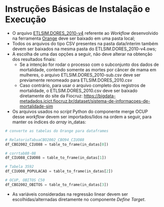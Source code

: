 # Instruções Básicas de Instalação e Execução

* O arquivo [ETLSIM.DORES_2010-v4](https://github.com/fernandomailbr/estudo-cancer-socio/blob/7e05268d3f0e1efb64fbb1e09aa53fd8d688b899/src/ETLSIM.DORES_2010-v4.ows) referente ao *Workflow* desenvolvido na ferramenta [Orange](https://orangedatamining.com/) deve ser baixado em uma pasta local;
* Todos os arquivos do tipo CSV presentes na pasta data/interim também devem ser baixados na mesma pasta do ETLSIM.DORES_2010-v4.ows;
* A escolha de uma das opções a seguir, não deve alterar na obtenção dos resultados finais:
  * Se a intenção for rodar o processo com o subconjunto dos dados de mortalidade, contendo somente as mortes por câncer de mama em mulheres, o arquivo ETLSIM.DORES_2010-sub.csv deve ser previamente renomeado para ETLSIM.DORES_2010.csv
  * Caso contrário, para usar o arquivo completo dos registros de mortalidade, o ETLSIM.DORES_2010.csv deve ser baixado diretamente do site da Fiocruz: https://bigdata-metadados.icict.fiocruz.br/dataset/sistema-de-informacoes-de-mortalidade-sim
* Os arquivos usados no *script* Python do componente merge OCUP desse *workflow* devem ser importados/lidos na ordem a seguir, para manter os índices do *array* in_datas:

~~~python
# converte as tabelas do Orange para dataframes

# RelatorioTabuaCBO2002_CBO94_CIUO88
df_CBO2002_CIUO88 = table_to_frame(in_datas[0])

# corrtab88-08
df_CIUO88_CIUO08 = table_to_frame(in_datas[1])

# Tabela 3592
df_CIUO08_POPULACAO = table_to_frame(in_datas[2])

# OCUP, OBITOS C50
df_CBO2002_OBITOS = table_to_frame(in_datas[3])
~~~

* As variáveis consideradas na regressão linear devem ser escolhidas/alternadas diretamente no componente *Define Target*.

